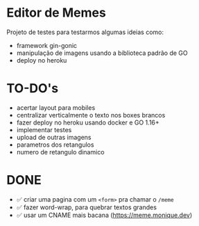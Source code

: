 # Editor de Memes

Projeto de testes para testarmos algumas ideias como:

- framework gin-gonic
- manipulação de imagens usando a biblioteca padrão de GO
- deploy no heroku

# TO-DO's

* acertar layout para mobiles 
* centralizar verticalmente o texto nos boxes brancos
* fazer deploy no heroku usando docker e GO 1.16+
* implementar testes
* upload de outras imagens
* parametros dos retangulos
* numero de retangulo dinamico

# DONE

* ✅ criar uma pagina com um `<form>` pra chamar o `/meme`
* ✅ fazer word-wrap, para quebrar textos grandes
* ✅ usar um CNAME mais bacana (https://meme.monique.dev)

